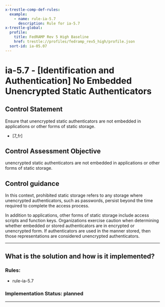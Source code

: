 ```yaml
---
x-trestle-comp-def-rules:
  example:
    - name: rule-ia-5.7
      description: Rule for ia-5.7
x-trestle-global:
  profile:
    title: FedRAMP Rev 5 High Baseline
    href: trestle://profiles/fedramp_rev5_high/profile.json
  sort-id: ia-05.07
---
```


# ia-5.7 - \[Identification and Authentication\] No Embedded Unencrypted Static Authenticators

## Control Statement

Ensure that unencrypted static authenticators are not embedded in applications or other forms of static storage.

- \[7_fr\]

## Control Assessment Objective

unencrypted static authenticators are not embedded in applications or other forms of static storage.

## Control guidance

In this context, prohibited static storage refers to any storage where unencrypted authenticators, such as passwords, persist beyond the time required to complete the access process.

In addition to applications, other forms of static storage include access scripts and function keys. Organizations exercise caution when determining whether embedded or stored authenticators are in encrypted or unencrypted form. If authenticators are used in the manner stored, then those representations are considered unencrypted authenticators.

______________________________________________________________________

## What is the solution and how is it implemented?

<!-- For implementation status enter one of: implemented, partial, planned, alternative, not-applicable -->

<!-- Note that the list of rules under ### Rules: is read-only and changes will not be captured after assembly to JSON -->

<!-- Add control implementation description here for control: ia-5.7 -->

### Rules:

  - rule-ia-5.7

### Implementation Status: planned

______________________________________________________________________
